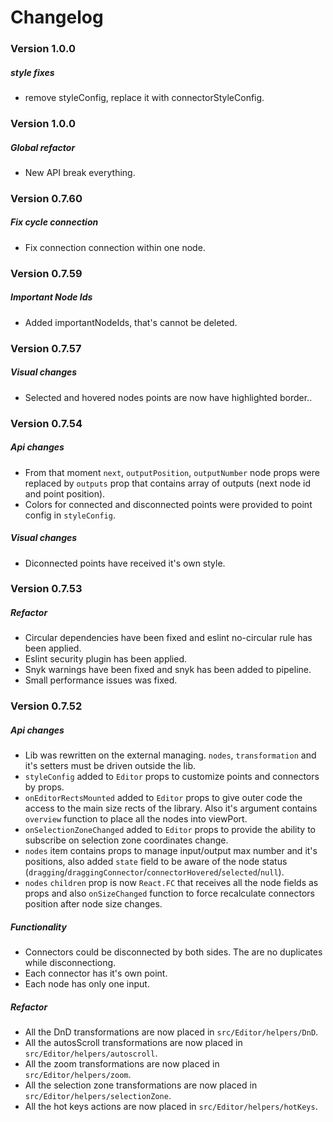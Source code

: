 # Changelog

### Version 1.0.0

##### style fixes

- remove styleConfig, replace it with connectorStyleConfig.

### Version 1.0.0

##### Global refactor

- New API break everything.

### Version 0.7.60

##### Fix cycle connection

- Fix connection connection within one node.

### Version 0.7.59

##### Important Node Ids

- Added importantNodeIds, that's cannot be deleted.

### Version 0.7.57

##### Visual changes

- Selected and hovered nodes points are now have highlighted border..

### Version 0.7.54

##### Api changes

- From that moment `next`, `outputPosition`, `outputNumber` node props were replaced by `outputs` prop that contains array of outputs (next node id and point position).
- Colors for connected and disconnected points were provided to point config in `styleConfig`.

##### Visual changes

- Diconnected points have received it's own style.

### Version 0.7.53

##### Refactor

- Circular dependencies have been fixed and eslint no-circular rule has been applied.
- Eslint security plugin has been applied.
- Snyk warnings have been fixed and snyk has been added to pipeline.
- Small performance issues was fixed.

### Version 0.7.52

##### Api changes

- Lib was rewritten on the external managing. `nodes`, `transformation` and it's setters must be driven outside the lib.
- `styleConfig` added to `Editor` props to customize points and connectors by props.
- `onEditorRectsMounted` added to `Editor` props to give outer code the access to the main size rects of the library. Also it's argument contains `overview` function to place all the nodes into viewPort.
- `onSelectionZoneChanged` added to `Editor` props to provide the ability to subscribe on selection zone coordinates change.
- `nodes` item contains props to manage input/output max number and it's positions, also added `state` field to be aware of the node status (`dragging`/`draggingConnector`/`connectorHovered`/`selected`/`null`).
- `nodes` `children` prop is now `React.FC` that receives all the node fields as props and also `onSizeChanged` function to force recalculate connectors position after node size changes.

##### Functionality

- Connectors could be disconnected by both sides. The are no duplicates while disconnectiong.
- Each connector has it's own point.
- Each node has only one input.

##### Refactor

- All the DnD transformations are now placed in `src/Editor/helpers/DnD`.
- All the autosScroll transformations are now placed in `src/Editor/helpers/autoscroll`.
- All the zoom transformations are now placed in `src/Editor/helpers/zoom`.
- All the selection zone transformations are now placed in `src/Editor/helpers/selectionZone`.
- All the hot keys actions are now placed in `src/Editor/helpers/hotKeys`.
